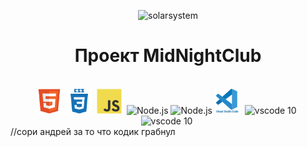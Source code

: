 <p align="center">
<img src="https://psv4.userapi.com/c236331/u339427347/docs/d60/86d52ee228af/izobrazhenie_2022-11-30_171423995-removebg-preview.png?extra=XiQ57ibqDqw3sReCy8lr072QpuilAZ_BjX7-VMssRw6Uxj3pPyPVM1xx5qnpH4Rp04xevLBdbYPihER7-iTqF4yZGN1aTmj8c7UXUttav6fgemvRi4zrQU1TUOo41LYpPu8XRzWE0LgqRRUmXGhKcFQleA" alt="solarsystem">
<h1 align="center">Проект MidNightClub</h1>
</p>
<br>
<div align="center">
<img src="https://github.com/devicons/devicon/blob/master/icons/html5/html5-original.svg" title="HTML5" alt="HTML" width="40" height="40"/>&nbsp;
<img src="https://github.com/devicons/devicon/blob/master/icons/css3/css3-plain-wordmark.svg"  title="CSS3" alt="CSS" width="40" height="40"/>&nbsp;
<img src="https://github.com/devicons/devicon/blob/master/icons/javascript/javascript-original.svg" title="JavaScript" alt="JavaScript" width="40" height="40"/>&nbsp;
<img src="https://cdn.icon-icons.com/icons2/2415/PNG/512/nodejs_plain_logo_icon_146409.png" alt="Node.js"  height= "40px">
<img src="https://img.icons8.com/nolan/512/express-js.png" alt="Node.js"  height= "40px">
<img src="https://github.com/devicons/devicon/blob/master/icons/vscode/vscode-original-wordmark.svg" title="vscode 10" alt="vscode 10" width="40" height="40"/>&nbsp;
<img src="https://cdn.icon-icons.com/icons2/2415/PNG/512/mongodb_original_wordmark_logo_icon_146425.png" title="vscode 10" alt="vscode 10" width="40" height="40"/>&nbsp;
<img src="https://cdn.icon-icons.com/icons2/2107/PNG/512/file_type_ejs_icon_130626.png" title="vscode 10" alt="vscode 10" width="40" height="40"/>&nbsp;
</div>
//сори андрей за то что кодик грабнул
